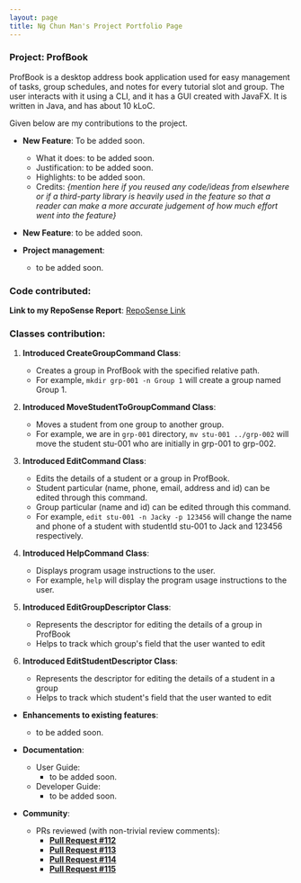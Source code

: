 ```yaml
---
layout: page
title: Ng Chun Man's Project Portfolio Page
---
```


### Project: ProfBook

ProfBook is a desktop address book application used for easy management of tasks, group schedules, and notes for every tutorial slot and group. The user interacts with it using a CLI, and it has a GUI created with JavaFX. It is written in Java, and has about 10 kLoC.

Given below are my contributions to the project.

* **New Feature**: To be added soon.
  * What it does: to be added soon.
  * Justification: to be added soon.
  * Highlights: to be added soon.
  * Credits: *{mention here if you reused any code/ideas from elsewhere or if a third-party library is heavily used in the feature so that a reader can make a more accurate judgement of how much effort went into the feature}*

* **New Feature**: to be added soon.

* **Project management**:
  * to be added soon.

### **Code contributed**:
**Link to my RepoSense Report**: [RepoSense Link](https://nus-cs2103-ay2324s1.github.io/tp-dashboard/?search=NgChunMan&breakdown=false&sort=groupTitle%20dsc&sortWithin=title&since=2023-09-22&timeframe=commit&mergegroup=&groupSelect=groupByRepos)

### Classes contribution:
1. **Introduced CreateGroupCommand Class**:
   - Creates a group in ProfBook with the specified relative path.
   - For example, `mkdir grp-001 -n Group 1` will create a group named Group 1.


2. **Introduced MoveStudentToGroupCommand Class**:
   - Moves a student from one group to another group.
   - For example, we are in `grp-001` directory, `mv stu-001 ../grp-002` will move the student stu-001 who are initially in grp-001 to grp-002.


3. **Introduced EditCommand Class**:
   - Edits the details of a student or a group in ProfBook.
   - Student particular (name, phone, email, address and id) can be edited through this command.
   - Group particular (name and id) can be edited through this command.
   - For example, `edit stu-001 -n Jacky -p 123456` will change the name and phone of a student with studentId stu-001 to Jack and 123456 respectively.

4. **Introduced HelpCommand Class**:
   - Displays program usage instructions to the user.
   - For example, `help` will display the program usage instructions to the user.


5. **Introduced EditGroupDescriptor Class**:
   - Represents the descriptor for editing the details of a group in ProfBook
   - Helps to track which group's field that the user wanted to edit


6. **Introduced EditStudentDescriptor Class**:
   - Represents the descriptor for editing the details of a student in a group
   - Helps to track which student's field that the user wanted to edit

    
* **Enhancements to existing features**:
  * to be added soon.

* **Documentation**:
  * User Guide:
    * to be added soon.
  * Developer Guide:
    * to be added soon.

* **Community**:
  * PRs reviewed (with non-trivial review comments):
    - **[Pull Request #112](https://github.com/AY2324S1-CS2103T-W15-2/tp/pull/112)**
    - **[Pull Request #113](https://github.com/AY2324S1-CS2103T-W15-2/tp/pull/113)**
    - **[Pull Request #114](https://github.com/AY2324S1-CS2103T-W15-2/tp/pull/114)**
    - **[Pull Request #115](https://github.com/AY2324S1-CS2103T-W15-2/tp/pull/115)**
